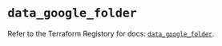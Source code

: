 # `data_google_folder`

Refer to the Terraform Registory for docs: [`data_google_folder`](https://registry.terraform.io/providers/hashicorp/google/5.26.0/docs/data-sources/folder).

